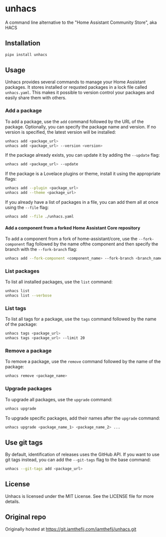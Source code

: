 # unhacs

A command line alternative to the "Home Assistant Community Store", aka HACS

## Installation

```bash
pipx install unhacs
```

## Usage

Unhacs provides several commands to manage your Home Assistant packages. It stores installed or requsted packages in a lock file called `unhacs.yaml`. This makes it possible to version control your packages and easily share them with others.

### Add a package

To add a package, use the `add` command followed by the URL of the package. Optionally, you can specify the package name and version. If no version is specified, the latest version will be installed:

```bash
unhacs add <package_url>
unhacs add <package_url> --version <version>
```

If the package already exists, you can update it by adding the `--update` flag:

```bash
unhacs add <package_url> --update
```

If the package is a Lovelace plugins or theme, install it using the appropriate flags:

```bash
unhacs add --plugin <package_url>
unhacs add --theme <package_url>
```

If you already have a list of packages in a file, you can add them all at once using the `--file` flag:

```bash
unhacs add --file ./unhacs.yaml
```

#### Add a component from a forked Home Assistant Core repository

To add a component from a fork of home-assistant/core, use the `--fork-component` flag followed by the name ofthe component and then specify the branch with the `--fork-branch` flag:

```bash
unhacs add --fork-component <component_name> --fork-branch <branch_name> <forked_repo_url>
```

### List packages

To list all installed packages, use the `list` command:

```bash
unhacs list
unhacs list --verbose
```

### List tags

To list all tags for a package, use the `tags` command followed by the name of the package:

```bash
unhacs tags <package_url>
unhacs tags <package_url> --limit 20
```

### Remove a package

To remove a package, use the `remove` command followed by the name of the package:

```bash
unhacs remove <package_name>
```

### Upgrade packages

To upgrade all packages, use the `upgrade` command:

```bash
unhacs upgrade
```

To upgrade specific packages, add their names after the `upgrade` command:

```bash
unhacs upgrade <package_name_1> <package_name_2> ...
```

## Use git tags

By default, identification of releases uses the GitHub API. If you want to use git tags instead, you can add the `--git-tags` flag to the base command:

```bash
unhacs --git-tags add <package_url>
```

## License

Unhacs is licensed under the MIT License. See the LICENSE file for more details.

## Original repo

Originally hosted at https://git.iamthefij.com/iamthefij/unhacs.git
